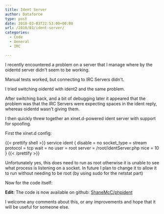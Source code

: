 ```yaml
---
title: Ident Server
author: Dataforce
type: post
date: 2010-03-03T22:53:00+00:00
url: /2010/03/ident-server/
categories:
  - Code
  - General
  - IRC

---
```

I recently encountered a problem on a server that I manage where by the oidentd server didn't seem to be working.

Manual tests worked, but connecting to IRC Servers didn't.

I tried switching oidentd with ident2 and the same problem.

After switching back, and a bit of debugging later it appeared that the problem was that the IRC Servers were expecting spaces in the ident reply, whereas oidentd wasn't giving them.

I then quickly threw together an xinet.d-powered ident server with support for spoofing.

First the xinet.d config:

{{< prettify shell >}}
service ident
{
	disable = no
	socket_type = stream
	protocol = tcp
	wait = no
	user = root
	server = /root/identServer.php
	nice = 10
}
{{< /prettify >}}

Unfortunately yes, this does need to run as root otherwise it is unable to see what process is listening on a socket. In future I plan to change it to allow it to run without needing to be root (by using sudo for the netstat part)

Now for the code itself:

**Edit:** The code is now available on github: [ShaneMcC/phpident](https://github.com/ShaneMcC/phpident)

I welcome any comments about this, or any improvements and hope that it will be useful for someone else.
